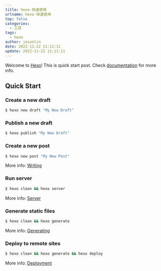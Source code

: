 ```yaml
---
title: hexo-快速使用
urlname: hexo-快速使用
top: false
categories:
  - 工具
tags:
  - hexo
author: jesonlin
date: 2022-11-22 11:11:11
update: 2022-11-22 11:11:11
---
```


Welcome to [Hexo](https://hexo.io/)! This is quick start post. Check [documentation](https://hexo.io/docs/) for more info.

<!-- more -->

## Quick Start

### Create a new draft

``` bash
$ hexo new draft "My New Draft"
```

### Publish a new draft

``` bash
$ hexo publish "My New Draft"
```

### Create a new post

``` bash
$ hexo new post "My New Post"
```

More info: [Writing](https://hexo.io/docs/writing.html)

### Run server

``` bash
$ hexo clean && hexo server
```

More info: [Server](https://hexo.io/docs/server.html)

### Generate static files

``` bash
$ hexo clean && hexo generate
```

More info: [Generating](https://hexo.io/docs/generating.html)

### Deploy to remote sites

``` bash
$ hexo clean && hexo generate && hexo deploy
```

More info: [Deployment](https://hexo.io/docs/one-command-deployment.html)

